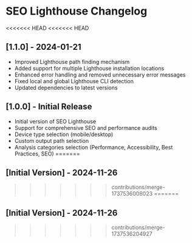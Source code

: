 # SEO Lighthouse Changelog

<<<<<<< HEAD
<<<<<<< HEAD
## [1.1.0] - 2024-01-21

- Improved Lighthouse path finding mechanism
- Added support for multiple Lighthouse installation locations
- Enhanced error handling and removed unnecessary error messages
- Fixed local and global Lighthouse CLI detection
- Updated dependencies to latest versions

## [1.0.0] - Initial Release

- Initial version of SEO Lighthouse
- Support for comprehensive SEO and performance audits
- Device type selection (mobile/desktop)
- Custom output path selection
- Analysis categories selection (Performance, Accessibility, Best Practices, SEO)
=======
## [Initial Version] - 2024-11-26
>>>>>>> contributions/merge-1737536008023
=======
## [Initial Version] - 2024-11-26
>>>>>>> contributions/merge-1737536204927
